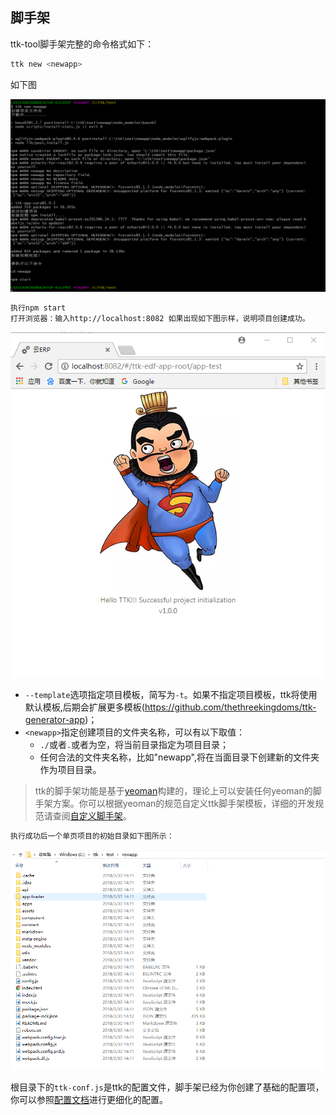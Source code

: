 ## 脚手架

ttk-tool脚手架完整的命令格式如下：
```bash
ttk new <newapp>

```
如下图

![Alt text](/assets/17920902119109153.png)

```bash
执行npm start
打开浏览器：输入http://localhost:8082 如果出现如下图示样，说明项目创建成功。
```
![Alt text](/assets/18790312857778.png)

* `--template`选项指定项目模板，简写为`-t`。如果不指定项目模板，ttk将使用默认模板,后期会扩展更多模板(https://github.com/thethreekingdoms/ttk-generator-app)；
* `<newapp>`指定创建项目的文件夹名称，可以有以下取值：
  * `./`或者`.`或者为空，将当前目录指定为项目目录；
  * 任何合法的文件夹名称，比如"newapp",将在当面目录下创建新的文件夹作为项目目录。

> ttk的脚手架功能是基于[yeoman](http://yeoman.io/)构建的，理论上可以安装任何yeoman的脚手架方案。你可以根据yeoman的规范自定义ttk脚手架模板，详细的开发规范请查阅[自定义脚手架](_advance-scaffold.md)。


```bash
执行成功后一个单页项目的初始目录如下图所示：
```
![Alt text](/assets/17950515105145125.png)


根目录下的`ttk-conf.js`是ttk的配置文件，脚手架已经为你创建了基础的配置项，你可以参照[配置文档](_config.md)进行更细化的配置。

